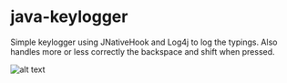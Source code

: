 # java-keylogger
Simple keylogger using JNativeHook and Log4j to log the typings. Also handles more or less correctly the backspace and shift when pressed.


![alt text](https://i.imgur.com/l3y66jD.gif)
